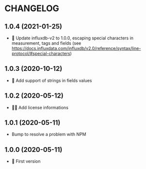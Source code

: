 # CHANGELOG

## 1.0.4 (2021-01-25)

- 🌟 Update influxdb-v2 to 1.0.0, escaping special characters in measurement, tags and fields (see https://docs.influxdata.com/influxdb/v2.0/reference/syntax/line-protocol/#special-characters)


## 1.0.3 (2020-10-12)

- 🌟 Add support of strings in fields values


## 1.0.2 (2020-05-12)

- 👩‍⚖️ Add license informations


## 1.0.1 (2020-05-11)

- Bump to resolve a problem with NPM


## 1.0.0 (2020-05-11)

- 🎉 First version